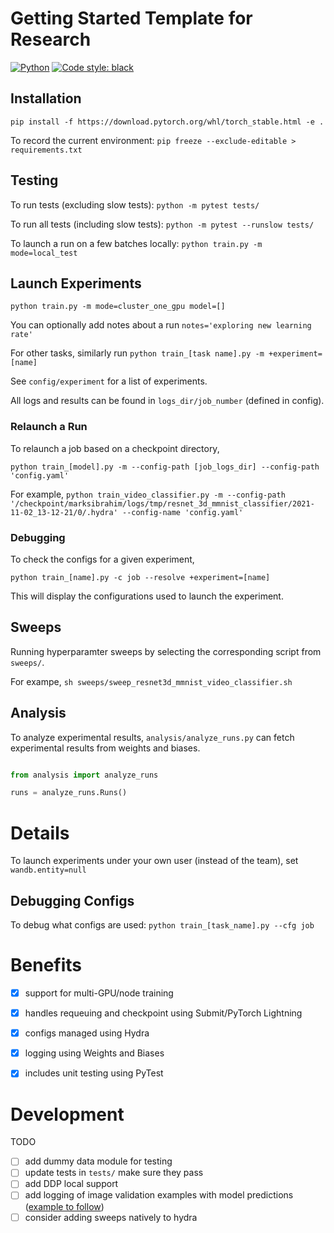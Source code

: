 # Getting Started Template for Research

<a href="https://www.python.org/"><img alt="Python" src="https://img.shields.io/badge/-Python 3.9+-blue?style=for-the-badge&logo=python&logoColor=white"></a>
<a href="https://black.readthedocs.io/en/stable/"><img alt="Code style: black" src="https://img.shields.io/badge/code%20style-black-black.svg?style=for-the-badge&labelColor=gray"></a>

## Installation
`pip install -f https://download.pytorch.org/whl/torch_stable.html -e .`

To record the current environment: `pip freeze --exclude-editable > requirements.txt`

## Testing
To run tests (excluding slow tests): `python -m pytest tests/`

To run all tests (including slow tests): `python -m pytest --runslow tests/`

To launch a run on a few batches locally: `python train.py -m mode=local_test`


## Launch Experiments

`python train.py -m mode=cluster_one_gpu model=[]`

You can optionally add notes about a run `notes='exploring new learning rate'`

For other tasks, similarly run `python train_[task name].py -m +experiment=[name]`

See `config/experiment` for a list of experiments.

All logs and results can be found in `logs_dir/job_number` (defined in config).


### Relaunch a Run
To relaunch a job based on a checkpoint directory, 

`python train_[model].py -m --config-path [job_logs_dir] --config-path 'config.yaml'`

For example, `python train_video_classifier.py -m --config-path '/checkpoint/marksibrahim/logs/tmp/resnet_3d_mmnist_classifier/2021-11-02_13-12-21/0/.hydra' --config-name 'config.yaml'`

### Debugging

To check the configs for a given experiment,

`python train_[name].py -c job --resolve +experiment=[name]`

This will display the configurations used to launch the experiment. 

## Sweeps
Running hyperparamter sweeps by selecting the corresponding script from `sweeps/`. 

For exampe, `sh sweeps/sweep_resnet3d_mmnist_video_classifier.sh`

## Analysis

To analyze experimental results, `analysis/analyze_runs.py` can fetch experimental results from weights and biases.


```python

from analysis import analyze_runs

runs = analyze_runs.Runs()
```

# Details

To launch experiments under your own user (instead of the team), set `wandb.entity=null` 

## Debugging Configs
To debug what configs are used: `python train_[task_name].py --cfg job`


# Benefits

- [x] support for multi-GPU/node training
- [x] handles requeuing and checkpoint using Submit/PyTorch Lightning
- [x] configs managed using Hydra
- [x] logging using Weights and Biases
- [x] includes unit testing using PyTest



# Development

TODO

- [ ] add dummy data module for testing
- [ ] update tests in `tests/` make sure they pass
- [ ] add DDP local support
- [ ] add logging of image validation examples with model predictions ([example to follow](https://github.com/fairinternal/NeuralCompressionInternal/blob/7ccab7632b9ba0593b3f3adcdb84f70ba7faf4c4/projects/noisy_autoencoder/experimental/quantized_autoencoder/train.py#L24-L91))
- [ ] consider adding sweeps natively to hydra
